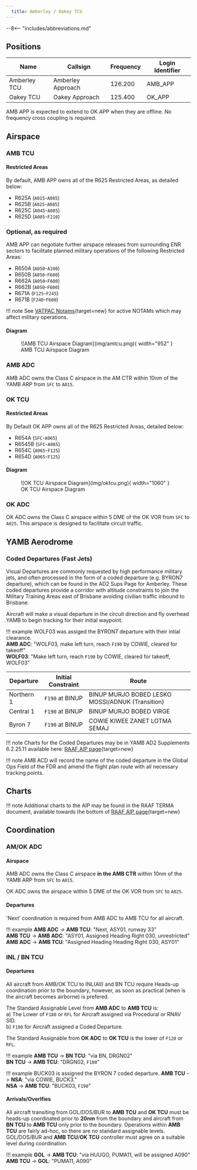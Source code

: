 ```yaml
---
  title: Amberley / Oakey TCU
---
```


--8<-- "includes/abbreviations.md"

## Positions

| Name               | Callsign       | Frequency        | Login Identifier              |
| ------------------ | -------------- | ---------------- | --------------------------------------|
| Amberley TCU   | Amberley Approach   | 126.200        | AMB_APP                                   |
| Oakey TCU   | Oakey Approach | 125.400        | OK_APP                                   |

AMB APP is expected to extend to OK APP when they are offline. No frequency cross coupling is required. 


## Airspace
### AMB TCU
#### Restricted Areas
By default, AMB APP owns all of the R625 Restricted Areas, as detailed below:

- R625A (`A015`-`A085`)  
- R625B (`A025`-`A085`)  
- R625C (`A045`-`A085`)  
- R625D (`A085`-`F210`)  

### Optional, as required
AMB APP can negotiate further airspace releases from surrounding ENR sectors to facilitate planned military operations of the following Restricted Areas:

- R650A (`A050`-`A100`)  
- R650B (`A050`-`F600`)  
- R662A (`A050`-`F600`)  
- R662B (`A050`-`F600`)  
- R671A (`F125`-`F245`)  
- R671B (`F240`-`F600`)

!!! note
    See [VATPAC Notams](https://vatpac.org/publications/notam){target=new} for active NOTAMs which may affect military operations.

#### Diagram

<figure markdown>
![AMB TCU Airspace Diagram](img/amtcu.png){ width="952" }
  <figcaption>AMB TCU Airspace Diagram</figcaption>
</figure>

### AMB ADC
AMB ADC owns the Class C airspace in the AM CTR within 10nm of the YAMB ARP from `SFC` to `A015`. 

### OK TCU
#### Restricted Areas
By Default OK APP owns all of the R625 Restricted Areas, detailed below:

- R654A (`SFC`-`A065`)  
- R6545B (`SFC`-`A065`)  
- R654C (`A065`-`F125`)  
- R654D (`A065`-`F125`)  

#### Diagram

<figure markdown>
![OK TCU Airspace Diagram](img/oktcu.png){ width="1060" }
  <figcaption>OK TCU Airspace Diagram</figcaption>
</figure>

### OK ADC
OK ADC owns the Class C airspace within 5 DME of the OK VOR from `SFC` to `A025`. This airspace is designed to facilitate circuit traffic.


## YAMB Aerodrome
### Coded Departures (Fast Jets)
Visual Departures are commonly requested by high performance military jets, and often processed in the form of a coded departure (e.g. BYRON7 departure), which can be found in the AD2 Sups Page for Amberley. These coded departures provide a corridor with altitude constraints to join the Military Training Areas east of Brisbane avoiding civilian traffic inbound to Brisbane. 


Aircraft will make a visual departure in the circuit direction and fly overhead YAMB to begin tracking for their initial waypoint.

!!! example
    WOLF03 was assiged the BYRON7 departure with their intial clearance.  
    **AMB ADC**: "WOLF03, make left turn, reach `F190` by COWIE, cleared for takeoff"  
    **WOLF03**: "Make left turn, reach `F190` by COWIE, cleared for takeoff, WOLF03"  

| Departure | Initial Constraint | Route |
| --------- | ----------| --------- |
| Northern 1 | `F190` at BINUP | BINUP MURJO BOBED LESKO MOSSI/ADNUK (Transition) |
| Central 1 | `F190` at BINUP | BINUP MURJO BOBED VIRGE |
| Byron 7 | `F190` at BINUP | COWIE KIWEE ZANET LOTMA SEMAJ |

!!! note
    Charts for the Coded Departures may be in YAMB AD2 Supplements 6.2.25.11 available here: [RAAF AIP page](https://ais-af.airforce.gov.au/australian-aip){target=new}

!!! note
    AMB ACD will record the name of the coded departure in the Global Ops Field of the FDR and amend the flight plan route with all necessary tracking points.

## Charts
!!! note
    Additional charts to the AIP may be found in the RAAF TERMA document, available towards the bottom of [RAAF AIP page](https://ais-af.airforce.gov.au/australian-aip){target=new}

## Coordination
### AM/OK ADC
#### Airspace
AMB ADC owns the Class C airspace **in the AMB CTR** within 10nm of the YAMB ARP from `SFC` to `A015`.

OK ADC owns the airspace within 5 DME of the OK VOR from `SFC` to `A025`.

#### Departures
'Next' coordination is required from AMB ADC to AMB TCU for all aircraft.

!!! example
    <span class="hotline">**AMB ADC** -> **AMB TCU**</span>: "Next, ASY01, runway 33"  
    <span class="hotline">**AMB TCU** -> **AMB ADC**</span>: "ASY01, Assigned Heading Right 030, unrestricted"  
    <span class="hotline">**AMB ADC** -> **AMB TCU**</span>: "Assigned Heading Heading Right 030, ASY01"  

### INL / BN TCU
#### Departures
All aircraft from AMB/OK TCU to INL(All) and BN TCU require Heads-up coordination prior to the boundary, however, as soon as practical (when is the aircraft becomes airborne) is prefered.

The Standard Assignable Level from  **AMB ADC** to **AMB TCU** is:  
a) The Lower of `F180` or `RFL` for Aircraft assigned via Procedural or RNAV SID.  
b) `F190` for Aircraft assigned a Coded Departure.

The Standard Assignable from **OK ADC** to **OK TCU** is the lower of `F120` or `RFL`.

!!! example
    <span class="hotline">**AMB TCU** -> **BN TCU**</span>: "via BN, DRGN02"  
    <span class="hotline">**BN TCU** -> **AMB TCU**</span>: "DRGN02, `F180`"  

!!! example
    BUCK03 is assigned the BYRON 7 coded departure. 
    <span class="hotline">**AMB TCU** -> **NSA**</span>: "via COWIE, BUCK3."  
    <span class="hotline">**NSA** -> **AMB TCU**</span>: "BUCK03, `F190`"  

#### Arrivals/Overlfies
All aircraft transiting from GOL/DOS/BUR to **AMB TCU** and **OK TCU** must be heads-up coordinated prior to **20nm** from the boundary and aircraft from **BN TCU** to **AMB TCU** only prior to the boundary. Operations within **AMB TCU** are fairly ad-hoc, so there are no standard assignable levels. GOL/DOS/BUR and **AMB TCU**/**OK TCU** controller must agree on a suitable level during coordination.

!!! example
    <span class="hotline">**GOL** -> **AMB TCU**</span>: "via HUUGO, PUMA11, will be assigned A090"  
    <span class="hotline">**AMB TCU** -> **GOL**</span>: "PUMA11, A090"  
